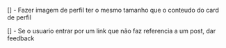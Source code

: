 [] - Fazer imagem de perfil ter o mesmo tamanho que o conteudo do card de perfil

[] - Se o usuario entrar por um link que não faz referencia a um post, dar feedback